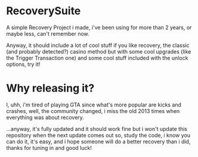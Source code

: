 # RecoverySuite
A simple Recovery Project i made, i've been using for more than 2 years, or maybe less, can't remember now.

Anyway, it should include a lot of cool stuff if you like recovery, the classic (and probably detected?) casino method but with some cool upgrades (like the Trigger Transaction one) and some cool stuff included with the unlock options, try it!

# Why releasing it?

I, uhh, i'm tired of playing GTA since what's more popular are kicks and crashes, well, the community changed, i miss the old 2013 times when everything was about recovery.

...anyway, it's fully updated and it should work fine but i won't update this repository when the next update comes out so, study the code, i know you can do it, it's easy, and i hope someone will do a better recovery than i did, thanks for tuning in and good luck!
